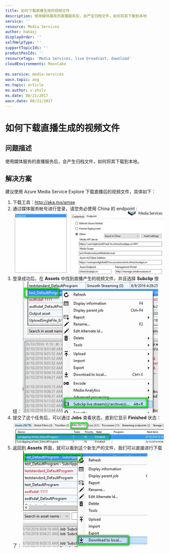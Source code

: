 ```yaml
---
title: 如何下载直播生成的视频文件
description: 使用媒体服务的直播服务后，会产生归档文件，如何将其下载到本地
service: ''
resource: Media Services
author: hahaxj
displayOrder: ''
selfHelpType: ''
supportTopicIds: ''
productPesIds: ''
resourceTags: 'Media Services, live broadcast, download'
cloudEnvironments: MoonCake

ms.service: media-services
wacn.topic: aog
ms.topic: article
ms.author: v-zhilv
ms.date: 08/21/2017
wacn.date: 08/21/2017
---
```


# 如何下载直播生成的视频文件

## 问题描述

使用媒体服务的直播服务后，会产生归档文件，如何将其下载到本地。

## 解决方案

建议使用 Azure Media Service Explore 下载直播后的视频文件，具体如下：

1. 下载工具：http://aka.ms/amse
2. 通过媒体服务帐号进行登录，请您务必使用 China 的 endpoint :
   ![login](./media/aog-media-services-qa-download-the-live-generated-video-files/login.png)
3. 登录成功后，在 **Assets** 中找到直播产生的视频文件，并且选择 **Subclip** 按钮：
   ![check](./media/aog-media-services-qa-download-the-live-generated-video-files/assets.png)
4. 提交了这个任务后，可以通过 **Jobs** 查看状态，直到它显示 **Finished** 状态：
   ![check status](./media/aog-media-services-qa-download-the-live-generated-video-files/status.png)
5. 返回到 **Assets** 界面，就可以看到这个新生产的文件，我们可以直接进行下载了：
   ![download](./media/aog-media-services-qa-download-the-live-generated-video-files/download.png)


